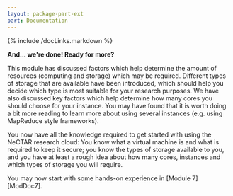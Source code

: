```yaml
---
layout: package-part-ext
part: Documentation
---
```

{% include /docLinks.markdown %}

**And... we're done! Ready for more?**

This module has discussed factors which help determine the amount of resources (computing and storage) which may be required. Different types of storage that are available have been introduced, which should help you decide which type is most suitable for your research purposes.
We have also discussed key factors which help determine how many cores you should choose for your instance. You may have found that it is worth doing a bit more reading to learn more about using several instances (e.g. using MapReduce style frameworks).

You now have all the knowledge required to get started with using the NeCTAR research cloud: You know what a virtual machine is and what is required to keep it secure; you know the types of storage available to you, and you have at least a rough idea about how many cores, instances and which types of storage you will require.

You may now start with some hands-on experience in [Module 7][ModDoc7].
